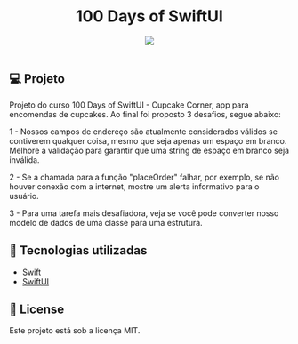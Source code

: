<h1 align="center">
100 Days of SwiftUI
</h1>

<div align="center">
       <img src="./gif/CupcakeCorner.gif"/>
</div>

</br>

## 💻 Projeto

Projeto do curso 100 Days of SwiftUI - Cupcake Corner, app para encomendas
de cupcakes. Ao final foi proposto 3 desafios, segue abaixo:

1 - Nossos campos de endereço são atualmente considerados válidos se contiverem
qualquer coisa, mesmo que seja apenas um espaço em branco. Melhore a validação
para garantir que uma string de espaço em branco seja inválida.

2 - Se a chamada para a função "placeOrder" falhar, por exemplo, se não houver
conexão com a internet, mostre um alerta informativo para o usuário.

3 - Para uma tarefa mais desafiadora, veja se você pode converter nosso modelo
de dados de uma classe para uma estrutura.

## 🚀 Tecnologias utilizadas

- [Swift](https://developer.apple.com/swift/)
- [SwiftUI](https://developer.apple.com/xcode/swiftui/)

## 📄 License

Este projeto está sob a licença MIT.
